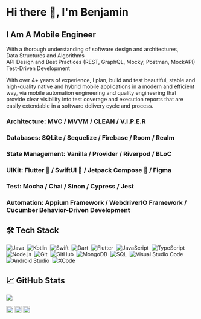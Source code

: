 # Hi there 👋, I'm Benjamin
## I Am A Mobile Engineer <br>
With a thorough understanding of software design and architectures, <br>
Data Structures and Algorithms  <br>
API Design and Best Practices (REST, GraphQL, Mocky, Postman, MockAPI) <br>
Test-Driven Development <br>

With over 4+ years of experience, I plan, build and test beautiful, stable and high-quality native and hybrid mobile applications in a modern and efficient way, via mobile automation engineering and quality engineering that provide clear visibility into test coverage and execution reports that are easily extendable in a software delivery cycle and process.

### Architecture: MVC / MVVM / CLEAN / V.I.P.E.R
### Databases: SQLite / Sequelize / Firebase / Room / Realm
### State Management: Vanilla / Provider / Riverpod / BLoC 
### UIKit: Flutter 💙 / SwiftUI 🧡 / Jetpack Compose 💚 / Figma
### Test: Mocha / Chai / Sinon / Cypress / Jest
### Automation: Appium Framework / WebdriverIO Framework / Cucumber Behavior-Driven Development 
## 🛠&nbsp;Tech Stack
![Java](https://img.shields.io/badge/-Java-ffffff?style=flat&logo=java&logoColor=007ACC)&nbsp;
![Kotlin](https://img.shields.io/badge/-Kotlin-ffffff?style=flat&logo=kotlin&logoColor=007ACC)&nbsp;
![Swift](https://img.shields.io/badge/-Swift-ffffff?style=flat&logo=swift&logoColor=007ACC)&nbsp;
![Dart](https://img.shields.io/badge/-Dart-ffffff?style=flat&logo=dart&logoColor=007ACC)&nbsp;
![Flutter](https://img.shields.io/badge/-Flutter-ffffff?style=flat&logo=flutter&logoColor=007ACC)&nbsp;
![JavaScript](https://img.shields.io/badge/-JavaScript-ffffff?style=flat&logo=javascript&logoColor=fad63d)&nbsp;
![TypeScript](https://img.shields.io/badge/-TypeScript-ffffff?style=flat&logo=typescript&logoColor=fad63d)&nbsp;
![Node.js](https://img.shields.io/badge/-Node.js-ffffff?style=flat&logo=node.js)&nbsp;
![Git](https://img.shields.io/badge/-Git-ffffff?style=flat&logo=git)&nbsp;
![GitHub](https://img.shields.io/badge/-GitHub-ffffff?style=flat&logo=github&logoColor=000000)&nbsp;
![MongoDB](https://shields.io/badge/-MongoDB-ffffff?style=flat&logo=mongodb)&nbsp;
![SQL](https://shields.io/badge/-SQL-ffffff?style=flat&logo=sql)&nbsp;
![Visual Studio Code](https://img.shields.io/badge/-Visual%20Studio%20Code-ffffff?style=flat&logo=visual-studio-code&logoColor=007ACC)&nbsp;
![Android  Studio](https://img.shields.io/badge/-Android%20Studio-ffffff?style=flat&logo=android-studio&logoColor=007ACC)&nbsp;
![XCode](https://img.shields.io/badge/-XCode-ffffff?style=flat&logo=xcode&logoColor=007ACC)&nbsp;

## &#x1f4c8; GitHub Stats

<a href="https://github.com/Proqrammer">
  <img align="center" src="https://github-readme-stats.vercel.app/api/top-langs/?username=proqrammer&layout=compact&hide_border=true&theme=light" />
</a>

[<img src='https://cdn.jsdelivr.net/npm/simple-icons@3.0.1/icons/github.svg' alt='github' height='18'>](https://github.com/proqrammer)    [<img src='https://cdn.jsdelivr.net/npm/simple-icons@3.0.1/icons/twitter.svg' alt='twitter' height='18'>](https://twitter.com/proqrammer)    [<img src='https://cdn.jsdelivr.net/npm/simple-icons@3.0.1/icons/icloud.svg' alt='website' height='18'>](https://proqrammer.tech)  
